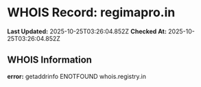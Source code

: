 # WHOIS Record: regimapro.in

**Last Updated:** 2025-10-25T03:26:04.852Z
**Checked At:** 2025-10-25T03:26:04.852Z

## WHOIS Information

**error:** getaddrinfo ENOTFOUND whois.registry.in

